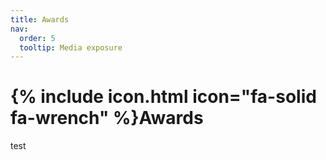 ```yaml
---
title: Awards
nav:
  order: 5
  tooltip: Media exposure
---
```


# {% include icon.html icon="fa-solid fa-wrench" %}Awards

test

